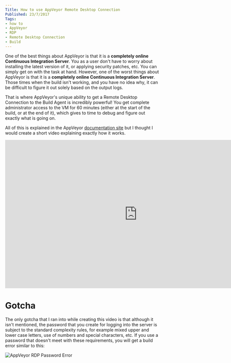 ```yaml
---
Title: How to use AppVeyor Remote Desktop Connection
Published: 23/7/2017
Tags:
- how to
- AppVeyor
- RDP
- Remote Desktop Connection
- Build
---
```


One of the best things about AppVeyor is that it is a **completely online Continuous Integration Server**.  You as a user don't have to worry about installing the latest version of it, or applying security patches, etc.  You can simply get on with the task at hand.  However, one of the worst things about AppVeyor is that it is a **completely online Continuous Integration Server**.  Those times when the build isn't working, and you have no idea why, it can be difficult to figure it out solely based on the output logs.

That is where AppVeyor's unique ability to get a Remote Desktop Connection to the Build Agent is incredibly powerful!  You get complete administrator access to the VM for 60 minutes (either at the start of the build, or at the end of it), which gives to time to debug and figure out exactly what is going on.

All of this is explained in the AppVeyor [documentation site](https://www.appveyor.com/docs/how-to/rdp-to-build-worker/) but I thought I would create a short video explaining exactly how it works.

<iframe width="853" height="480" src="https://www.youtube.com/embed/5OHsXduezIw" frameborder="0" allowfullscreen></iframe>

# Gotcha

The only gotcha that I ran into while creating this video is that although it isn't mentioned, the password that you create for logging into the server is subject to the standard complexity rules, for example mixed upper and lower case letters, use of numbers and special characters, etc.  If you use a password that doesn't meet with these requirements, you will get a build error similar to this:

![AppVeyor RDP Password Error](https://gep13wpstorage.blob.core.windows.net/gep13/2017/07/23/appveyor_rdp_password_error.png)

